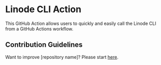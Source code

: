 # Linode CLI Action

This GitHub Action allows users to quickly and easily call the Linode CLI from a GitHub Actions workflow.

## Contribution Guidelines

Want to improve [repository name]? Please start [here](CONTRIBUTING.md).
